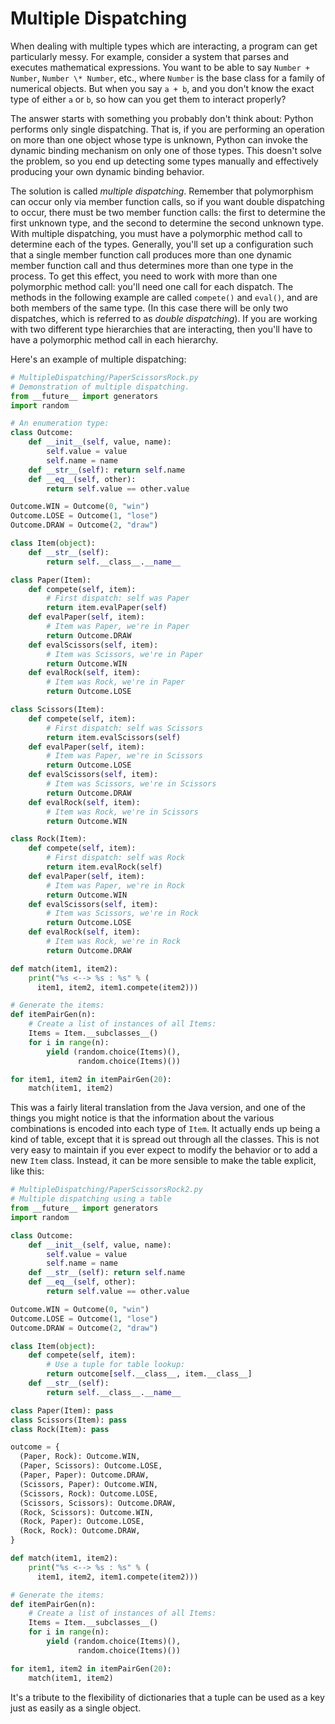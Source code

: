 Multiple Dispatching
====================

When dealing with multiple types which are interacting, a program can
get particularly messy. For example, consider a system that parses and
executes mathematical expressions. You want to be able to say `Number +
Number`, `Number \* Number`, etc., where `Number` is the base class
for a family of numerical objects. But when you say `a + b`, and you
don't know the exact type of either `a` or `b`, so how can you get
them to interact properly?

The answer starts with something you probably don't think about: Python
performs only single dispatching. That is, if you are performing an
operation on more than one object whose type is unknown, Python can
invoke the dynamic binding mechanism on only one of those types. This
doesn't solve the problem, so you end up detecting some types manually
and effectively producing your own dynamic binding behavior.

The solution is called *multiple dispatching*. Remember that
polymorphism can occur only via member function calls, so if you want
double dispatching to occur, there must be two member function calls:
the first to determine the first unknown type, and the second to
determine the second unknown type. With multiple dispatching, you must
have a polymorphic method call to determine each of the types.
Generally, you'll set up a configuration such that a single member
function call produces more than one dynamic member function call and
thus determines more than one type in the process. To get this effect,
you need to work with more than one polymorphic method call: you'll need
one call for each dispatch. The methods in the following example are
called `compete()` and `eval()`, and are both members of the same
type. (In this case there will be only two dispatches, which is referred
to as *double dispatching*). If you are working with two different type
hierarchies that are interacting, then you'll have to have a polymorphic
method call in each hierarchy.

Here's an example of multiple dispatching:

```python
# MultipleDispatching/PaperScissorsRock.py
# Demonstration of multiple dispatching.
from __future__ import generators
import random

# An enumeration type:
class Outcome:
    def __init__(self, value, name):
        self.value = value
        self.name = name
    def __str__(self): return self.name
    def __eq__(self, other):
        return self.value == other.value

Outcome.WIN = Outcome(0, "win")
Outcome.LOSE = Outcome(1, "lose")
Outcome.DRAW = Outcome(2, "draw")

class Item(object):
    def __str__(self):
        return self.__class__.__name__

class Paper(Item):
    def compete(self, item):
        # First dispatch: self was Paper
        return item.evalPaper(self)
    def evalPaper(self, item):
        # Item was Paper, we're in Paper
        return Outcome.DRAW
    def evalScissors(self, item):
        # Item was Scissors, we're in Paper
        return Outcome.WIN
    def evalRock(self, item):
        # Item was Rock, we're in Paper
        return Outcome.LOSE

class Scissors(Item):
    def compete(self, item):
        # First dispatch: self was Scissors
        return item.evalScissors(self)
    def evalPaper(self, item):
        # Item was Paper, we're in Scissors
        return Outcome.LOSE
    def evalScissors(self, item):
        # Item was Scissors, we're in Scissors
        return Outcome.DRAW
    def evalRock(self, item):
        # Item was Rock, we're in Scissors
        return Outcome.WIN

class Rock(Item):
    def compete(self, item):
        # First dispatch: self was Rock
        return item.evalRock(self)
    def evalPaper(self, item):
        # Item was Paper, we're in Rock
        return Outcome.WIN
    def evalScissors(self, item):
        # Item was Scissors, we're in Rock
        return Outcome.LOSE
    def evalRock(self, item):
        # Item was Rock, we're in Rock
        return Outcome.DRAW

def match(item1, item2):
    print("%s <--> %s : %s" % (
      item1, item2, item1.compete(item2)))

# Generate the items:
def itemPairGen(n):
    # Create a list of instances of all Items:
    Items = Item.__subclasses__()
    for i in range(n):
        yield (random.choice(Items)(),
               random.choice(Items)())

for item1, item2 in itemPairGen(20):
    match(item1, item2)
```

This was a fairly literal translation from the Java version, and one of
the things you might notice is that the information about the various
combinations is encoded into each type of `Item`. It actually ends up
being a kind of table, except that it is spread out through all the
classes. This is not very easy to maintain if you ever expect to modify
the behavior or to add a new `Item` class. Instead, it can be more
sensible to make the table explicit, like this:

```python
# MultipleDispatching/PaperScissorsRock2.py
# Multiple dispatching using a table
from __future__ import generators
import random

class Outcome:
    def __init__(self, value, name):
        self.value = value
        self.name = name
    def __str__(self): return self.name
    def __eq__(self, other):
        return self.value == other.value

Outcome.WIN = Outcome(0, "win")
Outcome.LOSE = Outcome(1, "lose")
Outcome.DRAW = Outcome(2, "draw")

class Item(object):
    def compete(self, item):
        # Use a tuple for table lookup:
        return outcome[self.__class__, item.__class__]
    def __str__(self):
        return self.__class__.__name__

class Paper(Item): pass
class Scissors(Item): pass
class Rock(Item): pass

outcome = {
  (Paper, Rock): Outcome.WIN,
  (Paper, Scissors): Outcome.LOSE,
  (Paper, Paper): Outcome.DRAW,
  (Scissors, Paper): Outcome.WIN,
  (Scissors, Rock): Outcome.LOSE,
  (Scissors, Scissors): Outcome.DRAW,
  (Rock, Scissors): Outcome.WIN,
  (Rock, Paper): Outcome.LOSE,
  (Rock, Rock): Outcome.DRAW,
}

def match(item1, item2):
    print("%s <--> %s : %s" % (
      item1, item2, item1.compete(item2)))

# Generate the items:
def itemPairGen(n):
    # Create a list of instances of all Items:
    Items = Item.__subclasses__()
    for i in range(n):
        yield (random.choice(Items)(),
               random.choice(Items)())

for item1, item2 in itemPairGen(20):
    match(item1, item2)
```

It's a tribute to the flexibility of dictionaries that a tuple can be
used as a key just as easily as a single object.
